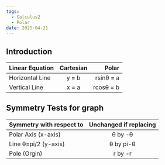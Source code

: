 ```yaml
---
tags:
  - Calculus2
  - Polar
date: 2025-04-21
---
```

## Introduction 

| Linear Equation | Cartesian |     Polar |
| :-------------- | :-------: | --------: |
| Horizontal Line |   y = b   | rsinθ = a |
| Vertical Line   |   x = a   | rcosθ = b |

## Symmetry Tests for graph

| Symmetry with respect to | Unchanged if replacing |
| :----------------------- | :--------------------: |
| Polar Axis (x-axis)      |        θ by -θ         |
| Line θ=pi/2 (y-axis)     |       θ by pi-θ        |
| Pole (Orgin)             |        r by -r         |
